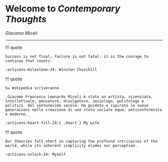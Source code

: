 # Welcome to *Contemporary Thoughts*
_Giacomo Miceli_

---

!!! quote 

    Success is not final; failure is not fatal: it is the courage to continue that counts.

    :octicons-milestone-24: Winston Churchill


!!! quote
    
    Su Wikipedia scriveranno 

    _Giacomo Francesco Leonardo Miceli è stato un artista, scienziato, intellettuale, pensatore, divulgatore, sociologo, politologo e politico  del ventunesimo secolo. Ha guidato e ispirato le nuove generazioni nella creazione di uno stato sociale equo, anticonformista e moderno._

    :octicons-heart-fill-24:{ .heart } My wife


!!! quote

    Our theories fall short in capturing the profound intricacies of the world, while its inherent simplicity eludes our perception.

    :octicons-unlock-24: Myself
